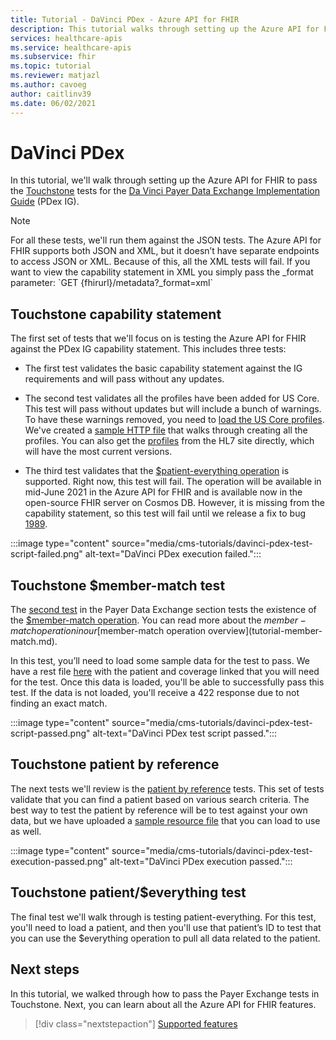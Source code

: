 ```yaml
---
title: Tutorial - DaVinci PDex - Azure API for FHIR
description: This tutorial walks through setting up the Azure API for FHIR to pass tests for the Da Vinci Payer Data Exchange Implementation Guide.
services: healthcare-apis
ms.service: healthcare-apis
ms.subservice: fhir
ms.topic: tutorial
ms.reviewer: matjazl
ms.author: cavoeg
author: caitlinv39
ms.date: 06/02/2021
---
```


# DaVinci PDex

In this tutorial, we'll walk through setting up the Azure API for FHIR to pass the [Touchstone](https://touchstone.aegis.net/touchstone/) tests for the [Da Vinci Payer Data Exchange Implementation Guide](http://hl7.org/fhir/us/davinci-pdex/toc.html) (PDex IG).

> [!NOTE]
> For all these tests, we'll run them against the JSON tests. The Azure API for FHIR supports both JSON and XML, but it doesn’t have separate endpoints to access JSON or XML. Because of this, all the XML tests will fail. If you want to view the capability statement in XML you simply pass the \_format parameter: \`GET
{fhirurl}/metadata?\_format=xml\`

## Touchstone capability statement

The first set of tests that we'll focus on is testing the Azure API for FHIR against the PDex IG capability statement. This includes three tests:

* The first test validates the basic capability statement against the IG requirements and will pass without any updates.

* The second test validates all the profiles have been added for US Core. This test will pass without updates but will include a bunch of warnings. To have these warnings removed, you need to [load the US Core profiles](validation-against-profiles.md). We've created a [sample HTTP file](https://github.com/microsoft/fhir-server/blob/main/docs/rest/PayerDataExchange/USCore.http) that walks through creating all the profiles. You can also get the [profiles](http://hl7.org/fhir/us/core/STU3.1.1/profiles.html#profiles) from the HL7 site directly, which will have the most current versions.

* The third test validates that the [$patient-everything operation](patient-everything.md) is supported. Right now, this test will fail. The operation will be available in mid-June 2021 in the Azure API for FHIR and is available now in the open-source FHIR server on Cosmos DB. However, it is missing from the capability statement, so this test will fail until we release a fix to bug [1989](https://github.com/microsoft/fhir-server/issues/1989). 

 
:::image type="content" source="media/cms-tutorials/davinci-pdex-test-script-failed.png" alt-text="DaVinci PDex execution failed.":::

## Touchstone $member-match test

The [second test](https://touchstone.aegis.net/touchstone/testdefinitions?selectedTestGrp=/FHIRSandbox/DaVinci/FHIR4-0-1-Test/PDEX/PayerExchange/01-Member-Match&activeOnly=false&contentEntry=TEST_SCRIPTS) in the Payer Data Exchange section tests the existence of the [$member-match operation](http://hl7.org/fhir/us/davinci-hrex/2020Sep/OperationDefinition-member-match.html). You can read more about the $member-match operation in our [$member-match operation overview](tutorial-member-match.md).

In this test, you’ll need to load some sample data for the test to pass. We have a rest file [here](https://github.com/microsoft/fhir-server/blob/main/docs/rest/PayerDataExchange/membermatch.http) with the patient and coverage linked that you will need for the test. Once this data is loaded, you'll be able to successfully pass this test. If the data is not loaded, you'll receive a 422 response due to not finding an exact match.

:::image type="content" source="media/cms-tutorials/davinci-pdex-test-script-passed.png" alt-text="DaVinci PDex test script passed.":::

## Touchstone patient by reference

The next tests we'll review is the [patient by reference](https://touchstone.aegis.net/touchstone/testdefinitions?selectedTestGrp=/FHIRSandbox/DaVinci/FHIR4-0-1-Test/PDEX/PayerExchange/02-PatientByReference&activeOnly=false&contentEntry=TEST_SCRIPTS) tests. This set of tests validate that you can find a patient based on various search criteria. The best way to test the patient by reference will be to test against your own data, but we have uploaded a [sample resource file](https://github.com/microsoft/fhir-server/blob/main/docs/rest/PayerDataExchange/PDex_Sample_Data.http) that you can load to use as well.

:::image type="content" source="media/cms-tutorials/davinci-pdex-test-execution-passed.png" alt-text="DaVinci PDex execution passed.":::

## Touchstone patient/$everything test

The final test we'll walk through is testing patient-everything. For this test, you'll need to load a patient, and then you'll use that patient’s ID to test that you can use the $everything operation to pull all data related to the patient.

## Next steps

In this tutorial, we walked through how to pass the Payer Exchange tests in Touchstone. Next, you can learn about all the Azure API for FHIR features.

>[!div class="nextstepaction"]
>[Supported features](fhir-features-supported.md)  